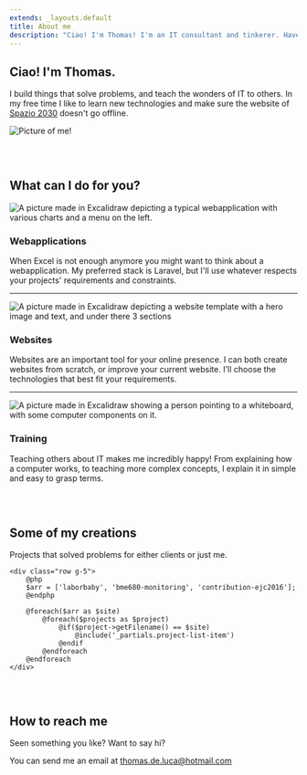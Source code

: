```yaml
---
extends: _layouts.default
title: About me
description: "Ciao! I'm Thomas! I'm an IT consultant and tinkerer. Have a look at the services I provide to my clients or the projects I made."
---
```


<section class="about text-center text-sm-start">
    <div class="row gx-5">
        <div class="col-sm-8">
            <div class="text">
                <h1>Ciao! I'm Thomas.</h1>
                <p>I build things that solve problems, and teach the wonders of IT to others. In my free time I like to learn new technologies and make sure the website of <a href="#">Spazio 2030</a> doesn't go offline.</p>
            </div>
        </div>
        <div class="col-sm-4">
             <div class="photo">
                <img class="img-border rounded-circle" src="/assets/img/thomas-de-luca.png" alt="Picture of me!">
            </div>
        </div>
    </div>
</section>

<section class="services text-center text-sm-start" style="margin-top: 75px;">
    <h2 class="mb-5">What can I do for you?</h2>
    <div class="row gx-5 gy-3">
        <div class="col-sm-4">
            <img src="/assets/img/webapps.png" alt="A picture made in Excalidraw depicting a typical webapplication with various charts and a menu on the left." />
        </div>
        <div class="col-sm-8">
            <h3>Webapplications</h3>
            <p>When Excel is not enough anymore you might want to think about a webapplication. 
            <!-- Developing with Laravel allows me to focus on your idea, from start to finish. -->
            My preferred stack is Laravel, but I'll use whatever respects your projects' requirements and constraints.
        </p>
        </div>
    </div>
    <hr class="my-5">
    <div class="row gx-5 gy-3">
        <div class="col-sm-4 order-sm-last">
            <img src="/assets/img/websites.png" alt="A picture made in Excalidraw depicting a website template with a hero image and text, and under there 3 sections" />
        </div>
        <div class="col-sm-8 order-sm-first">
            <h3>Websites</h3>
            <p>Websites are an important tool for your online presence. I can both create websites from scratch, or improve your current website. I'll choose the technologies that best fit your requirements.</p>
        </div>
    </div>
    <hr class="my-5">
    <div class="row gx-5 gy-3">
        <div class="col-sm-4">
            <img src="/assets/img/training.png" alt="A picture made in Excalidraw showing a person pointing to a whiteboard, with some computer components on it." />
        </div>
        <div class="col-sm-8">
            <h3>Training</h3>
            <p>Teaching others about IT makes me incredibly happy! From explaining how a computer works, to teaching more complex concepts, I explain it in simple and easy to grasp terms.</p>
        </div>
    </div>
</section>

<section class="portfolio text-center text-sm-start" style="margin-top: 75px;">
    <!-- <h2>Things I've made</h2> -->
    <h2>Some of my creations</h2>
    <p class="mb-5">Projects that solved problems for either clients or just me.</p>

    
    
    <div class="row g-5">
        @php
        $arr = ['laborbaby', 'bme680-monitoring', 'contribution-ejc2016'];
        @endphp

        @foreach($arr as $site)
            @foreach($projects as $project)
                @if($project->getFilename() == $site)
                    @include('_partials.project-list-item')
                @endif
            @endforeach
        @endforeach
    </div>
</section>

<section class="contact" style="margin-top: 75px;">
    <h2>How to reach me</h2>
    <p>Seen something you like? Want to say hi?</p>
    <p>You can send me an email at <a href="mailto:thomas.de.luca@hotmail.com">thomas.de.luca@hotmail.com</a></p>
</section>

<script type="application/ld+json">
{
    "@context": "http://schema.org",
    "@type": "Person",
    "name": "Thomas de Luca",
    "url": "{{ $page->website_url }}",
    "jobTitle": "IT Consultant",
    "alumniOf": "Hogeschool van Amsterdam",
    "gender": "male",
    "birthDate": "1993-03-01",
    "image": "https://thomasdeluca.nl/assets/img/thomas-de-luca.png",
    "sameAs": [
        "https://www.linkedin.com/in/thomas-de-luca-b093099a/"
    ],
    "memberOf": {
        "@type": "Organization",
        "name": "Spazio 2030",
        "url": "https://spazio2030.it"
    }
}
</script>